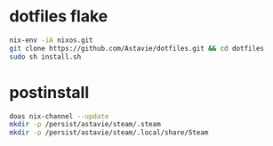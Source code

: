 # dotfiles flake

```sh
nix-env -iA nixos.git
git clone https://github.com/Astavie/dotfiles.git && cd dotfiles
sudo sh install.sh
```

# postinstall

```sh
doas nix-channel --update
mkdir -p /persist/astavie/steam/.steam
mkdir -p /persist/astavie/steam/.local/share/Steam
```
